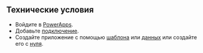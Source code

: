 ## <a name="prerequisites"></a>Технические условия
* Войдите в [PowerApps](https://web.powerapps.com).
* Добавьте [подключение](../maker/canvas-apps/add-manage-connections.md).
* Создайте приложение с помощью [шаблона](../maker/canvas-apps/get-started-test-drive.md) или [данных](../maker/canvas-apps/get-started-create-from-data.md) или создайте его с [нуля](../maker/canvas-apps/get-started-create-from-blank.md).
